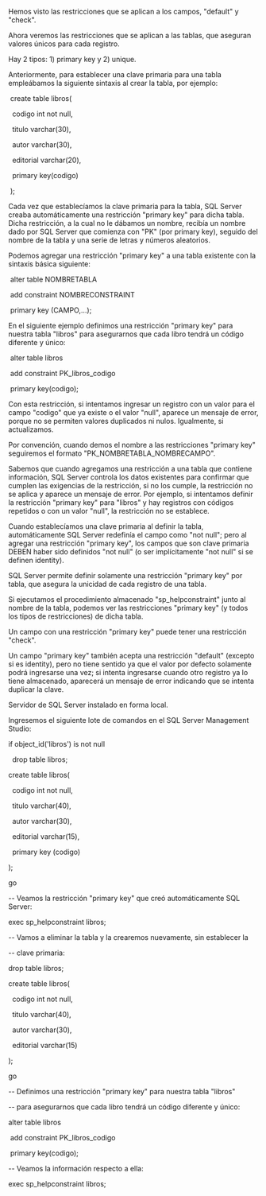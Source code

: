 Hemos visto las restricciones que se aplican a los campos, "default" y "check".



Ahora veremos las restricciones que se aplican a las tablas, que aseguran valores únicos para cada registro.



Hay 2 tipos: 1) primary key y 2) unique.



Anteriormente, para establecer una clave primaria para una tabla empleábamos la siguiente sintaxis al crear la tabla, por ejemplo:



&nbsp;create table libros(

&nbsp; codigo int not null,

&nbsp; titulo varchar(30),

&nbsp; autor varchar(30),

&nbsp; editorial varchar(20),

&nbsp; primary key(codigo)

&nbsp;);

Cada vez que establecíamos la clave primaria para la tabla, SQL Server creaba automáticamente una restricción "primary key" para dicha tabla. Dicha restricción, a la cual no le dábamos un nombre, recibía un nombre dado por SQL Server que comienza con "PK" (por primary key), seguido del nombre de la tabla y una serie de letras y números aleatorios.



Podemos agregar una restricción "primary key" a una tabla existente con la sintaxis básica siguiente:



&nbsp;alter table NOMBRETABLA

&nbsp;add constraint NOMBRECONSTRAINT

&nbsp;primary key (CAMPO,...);

En el siguiente ejemplo definimos una restricción "primary key" para nuestra tabla "libros" para asegurarnos que cada libro tendrá un código diferente y único:



&nbsp;alter table libros

&nbsp;add constraint PK\_libros\_codigo

&nbsp;primary key(codigo);

Con esta restricción, si intentamos ingresar un registro con un valor para el campo "codigo" que ya existe o el valor "null", aparece un mensaje de error, porque no se permiten valores duplicados ni nulos. Igualmente, si actualizamos.



Por convención, cuando demos el nombre a las restricciones "primary key" seguiremos el formato "PK\_NOMBRETABLA\_NOMBRECAMPO".



Sabemos que cuando agregamos una restricción a una tabla que contiene información, SQL Server controla los datos existentes para confirmar que cumplen las exigencias de la restricción, si no los cumple, la restricción no se aplica y aparece un mensaje de error. Por ejemplo, si intentamos definir la restricción "primary key" para "libros" y hay registros con códigos repetidos o con un valor "null", la restricción no se establece.



Cuando establecíamos una clave primaria al definir la tabla, automáticamente SQL Server redefinía el campo como "not null"; pero al agregar una restricción "primary key", los campos que son clave primaria DEBEN haber sido definidos "not null" (o ser implícitamente "not null" si se definen identity).



SQL Server permite definir solamente una restricción "primary key" por tabla, que asegura la unicidad de cada registro de una tabla.



Si ejecutamos el procedimiento almacenado "sp\_helpconstraint" junto al nombre de la tabla, podemos ver las restricciones "primary key" (y todos los tipos de restricciones) de dicha tabla.



Un campo con una restricción "primary key" puede tener una restricción "check".



Un campo "primary key" también acepta una restricción "default" (excepto si es identity), pero no tiene sentido ya que el valor por defecto solamente podrá ingresarse una vez; si intenta ingresarse cuando otro registro ya lo tiene almacenado, aparecerá un mensaje de error indicando que se intenta duplicar la clave.



Servidor de SQL Server instalado en forma local.

Ingresemos el siguiente lote de comandos en el SQL Server Management Studio:



if object\_id('libros') is not null

&nbsp; drop table libros;



create table libros(

&nbsp; codigo int not null,

&nbsp; titulo varchar(40),

&nbsp; autor varchar(30),

&nbsp; editorial varchar(15),

&nbsp; primary key (codigo)

);



go



-- Veamos la restricción "primary key" que creó automáticamente SQL Server:

exec sp\_helpconstraint libros;



-- Vamos a eliminar la tabla y la crearemos nuevamente, sin establecer la 

-- clave primaria:

drop table libros;



create table libros(

&nbsp; codigo int not null,

&nbsp; titulo varchar(40),

&nbsp; autor varchar(30),

&nbsp; editorial varchar(15)

);



go



-- Definimos una restricción "primary key" para nuestra tabla "libros" 

-- para asegurarnos que cada libro tendrá un código diferente y único:

alter table libros

&nbsp;add constraint PK\_libros\_codigo

&nbsp;primary key(codigo);



-- Veamos la información respecto a ella:

exec sp\_helpconstraint libros;


